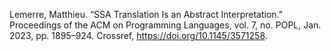 Lemerre, Matthieu. “SSA Translation Is an Abstract Interpretation.” Proceedings of the ACM on Programming Languages, vol. 7, no. POPL, Jan. 2023, pp. 1895–924. Crossref, <a href='https://doi.org/10.1145/3571258' target='_blank'>https://doi.org/10.1145/3571258</a>.